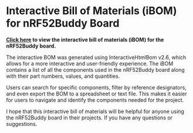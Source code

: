 # Interactive Bill of Materials (iBOM) for nRF52Buddy Board

**[Click here](https://htmlpreview.github.io/?https://github.com/kanestoboi/nRF52Buddy-Hardware/blob/master/bom/ibom.html) to view the interactive bill of materials (iBOM) for the nRF52Buddy board.**

The interactive BOM was generated using InteractiveHtmlBom v2.6, which allows for a more interactive and user-friendly experience. The iBOM contains a list of all the components used in the nRF52Buddy board along with their part numbers, values, and quantities.

Users can search for specific components, filter by reference designators, and even export the BOM to a spreadsheet or text file. This makes it easier for users to navigate and identify the components needed for the project.

I hope that this interactive bill of materials will be helpful for anyone using the nRF52Buddy board in their projects. If you have any questions or suggestions.